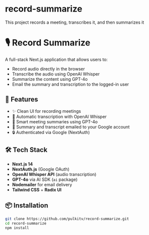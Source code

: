 # record-summarize
This project records a meeting, transcribes it, and then summarizes it 


# 🎙️ Record Summarize

A full-stack Next.js application that allows users to:
- Record audio directly in the browser
- Transcribe the audio using OpenAI Whisper
- Summarize the content using GPT-4o
- Email the summary and transcription to the logged-in user

## 🚀 Features

- ✨ Clean UI for recording meetings
- 🧠 Automatic transcription with OpenAI Whisper
- 📝 Smart meeting summaries using GPT-4o
- 📧 Summary and transcript emailed to your Google account
- 🔒 Authenticated via Google (NextAuth)

## 🛠️ Tech Stack

- **Next.js 14**
- **NextAuth.js** (Google OAuth)
- **OpenAI Whisper API** (audio transcription)
- **GPT-4o** via AI SDK (`ai` package)
- **Nodemailer** for email delivery
- **Tailwind CSS** + **Radix UI**

## 📦 Installation

```bash
git clone https://github.com/pulkitv/record-summarize.git
cd record-summarize
npm install

